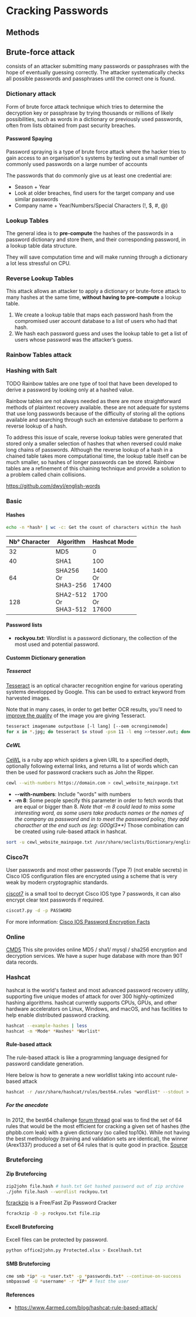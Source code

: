# Cracking Passwords

## Methods

## Brute-force attack

consists of an attacker submitting many passwords or passphrases with the hope of eventually guessing correctly. The attacker systematically checks all possible passwords and passphrases until the correct one is found.

### Dictionary attack

Form of brute force attack technique which tries to determine the decryption key or passphrase by trying thousands or millions of likely possibilities, such as words in a dictionary or previously used passwords, often from lists obtained from past security breaches.

#### Password Spaying

Password spraying is a type of brute force attack where the hacker tries to gain access to an organisation's systems by testing out a small number of commonly used passwords on a large number of accounts

The passwords that do commonly give us at least one credential are:

- Season + Year
- Look at older breaches, find users for the target company and use similar passwords
- Company name + Year/Numbers/Special Characters (!, $, #, @)

### Lookup Tables

The general idea is to **pre-compute** the hashes of the passwords in a password dictionary and store them, and their corresponding password, in a lookup table data structure.

They will save computation time and will make running through a dictionary a lot less stressful on CPU.

### Reverse Lookup Tables

This attack allows an attacker to apply a dictionary or brute-force attack to many hashes at the same time, **without having to pre-compute** a lookup table.

1) We create a lookup table that maps each password hash from the compromised user account database to a list of users who had that hash.
2) We hash each password guess and uses the lookup table to get a list of users whose password was the attacker’s guess.

### Rainbow Tables attack

### Hashing with Salt

TODO
Rainbow tables are one type of tool that have been developed to derive a password by looking only at a hashed value.

Rainbow tables are not always needed as there are more straightforward methods of plaintext recovery available. 
these are not adequate for systems that use long passwords because of the difficulty of storing all the options available and searching through such an extensive database to perform a reverse lookup of a hash.

To address this issue of scale, reverse lookup tables were generated that stored only a smaller selection of hashes that when reversed could make long chains of passwords. Although the reverse lookup of a hash in a chained table takes more computational time, the lookup table itself can be much smaller, so hashes of longer passwords can be stored. Rainbow tables are a refinement of this chaining technique and provide a solution to a problem called chain collisions.

<https://github.com/dwyl/english-words>

### Basic

#### Hashes

```bash
echo -n *hash* | wc -c: Get the count of characters within the hash
```

|Nb° Character|Algorithm|Hashcat Mode|
|-|-|-|
|32|MD5|0|
|40|SHA1|100|
|64|SHA256 <br >Or<br > SHA3-256|1400  <br >Or<br >  17400|
|128|SHA2-512 <br >Or<br > SHA3-512|1700 <br >Or<br > 17600|

#### Password lists

- **rockyou.txt**: Wordlist is a password dictionary, the collection of the most used and potential password.

#### Customm Dictionary generation

##### Tesseract

[Tesseract](https://github.com/tesseract-ocr/tesseract) is an optical character recognition engine for various operating systems developped by Google. This can be used to extract keyword from harvested images.

Note that in many cases, in order to get better OCR results, you'll need to [improve the quality](https://tesseract-ocr.github.io/tessdoc/ImproveQuality.html) of the image you are giving Tesseract.

```bash
tesseract imagename outputbase [-l lang] [--oem ocrenginemode]
for x in *.jpg; do tesseract $x stoud -psm 11 -l eng >>tesser.out; done
```

##### CeWL

[CeWL](https://github.com/digininja/CeWL) is a ruby app which spiders a given URL to a specified depth, optionally following external links, and returns a list of words which can then be used for password crackers such as John the Ripper.

```bash
cewl --with-numbers https://domain.com > cewl_website_mainpage.txt
```

- **--with-numbers**: Include "words" with numbers
- **-m 8**: Some people specify this parameter in order to fetch words that are equal or bigger than 8.
*Note that -m 8 could lead to miss some interesting word, as some users take products names or the names of the company as password and in to meet the password policy, they add characther at the end such as (eg: G00gl3\*\*)*
Those combination can be created using rule-based attack in hashcat.

```bash
sort -u cewl_website_mainpage.txt /usr/share/seclists/Dictionary/english_dictionnary.txt > unique_word.txt # Delete english word from the list
```

### Cisco7t

User passwords and most other passwords (Type 7) (not enable secrets) in Cisco IOS configuration files are encrypted using a scheme that is very weak by modern cryptographic standards.

[ciscot7](https://github.com/theevilbit/ciscot7) is a small tool to decrypt Cisco IOS type 7 passwords, it can also encrypt clear text passwords if required.

```bash
ciscot7.py -d -p PASSWORD
```

For more information: [Cisco IOS Password Encryption Facts](https://www.cisco.com/c/en/us/support/docs/security-vpn/remote-authentication-dial-user-service-radius/107614-64.html)


### Online

[CMD5](https://www.cmd5.org/) This site provides online MD5 / sha1/ mysql / sha256 encryption and decryption services. We have a super huge database with more than 90T data records.

### Hashcat

hashcat is the world's fastest and most advanced password recovery utility, supporting five unique modes of attack for over 300 highly-optimized hashing algorithms. hashcat currently supports CPUs, GPUs, and other hardware accelerators on Linux, Windows, and macOS, and has facilities to help enable distributed password cracking.

```bash
hashcat --example-hashes | less
hashcat -m *Mode* *Hashes* *Worlist*
```

#### Rule-based attack

The rule-based attack is like a programming language designed for password candidate generation.

Here below is how to generate a new worldlist taking into account rule-based attack

```bash
hashcat -r /usr/share/hashcat/rules/best64.rules *wordlist* --stdout > custom_wl.txt
```

##### For the anecdote

In 2012, the best64 challenge [forum thread](https://hashcat.net/forum/thread-1002.html) goal was to find the set of 64 rules that would be the most efficient for cracking a given set of hashes (the phpbb.com leak) with a given dictionary (so called top10k). While not having the best methodology (training and validation sets are identical), the winner (Arex1337) produced a set of 64 rules that is quite good in practice.
[Source](https://www.synacktiv.com/en/publications/rulesfinder-automatically-create-good-password-cracking-rulesets.html)

### Bruteforcing

#### Zip Bruteforcing

```bash
zip2john file.hash # hash.txt Get hashed password out of zip archive
./john file.hash --wordlist rockyou.txt
```

[fcrackzip](http://manpages.ubuntu.com/manpages/trusty/man1/fcrackzip.1.html) is a Free/Fast Zip Password Cracker

```bash
fcrackzip -D -p rockyou.txt file.zip 
```

#### Excell Bruteforcing

Excell files can be protected by password.

```bash
python office2john.py Protected.xlsx > Excelhash.txt
```

#### SMB Bruteforcing

```bash
cme smb *ip* -u *user.txt* -p *passwords.txt* --continue-on-success
smbpasswd -U *username* -r *IP* # Test the user
```

#### References

- https://www.4armed.com/blog/hashcat-rule-based-attack/